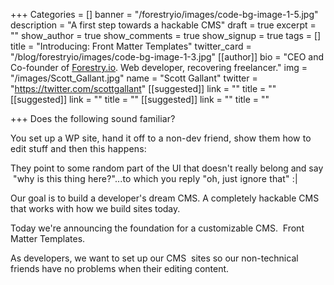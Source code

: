 +++
Categories = []
banner = "/forestryio/images/code-bg-image-1-5.jpg"
description = "A first step towards a hackable CMS"
draft = true
excerpt = ""
show_author = true
show_comments = true
show_signup = true
tags = []
title = "Introducing: Front Matter Templates"
twitter_card = "/blog/forestryio/images/code-bg-image-1-3.jpg"
[[author]]
bio = "CEO and Co-founder of <a href='https://forestry.io' title='Forestry.io CMS'>Forestry.io</a>. Web developer, recovering freelancer."
img = "/images/Scott_Gallant.jpg"
name = "Scott Gallant"
twitter = "https://twitter.com/scottgallant"
[[suggested]]
link = ""
title = ""
[[suggested]]
link = ""
title = ""
[[suggested]]
link = ""
title = ""

+++
<span style="letter-spacing: 0.01em;">Does the following sound familiar? </span>

<span style="letter-spacing: 0.01em;">You set up a WP site, hand it off to a non-dev friend, show them how to edit stuff and then this happens:</span>

They point to some random part of the UI that doesn't really belong and say <span style="letter-spacing: 0.01em;"> "why is this thing here?"...to which you reply "oh, just ignore that" :|</span>

Our goal is to build a developer's dream CMS. A completely hackable CMS that works with how we build sites today. 

Today we're announcing the foundation for a customizable CMS.  Front Matter Templates.

As developers, we want to set up our CMS  sites so our non-technical friends have no problems when their editing content.
